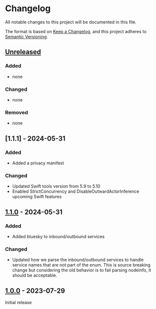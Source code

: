 # Changelog

All notable changes to this project will be documented in this file.

The format is based on [Keep a Changelog](https://keepachangelog.com/en/1.1.0/),
and this project adheres to [Semantic Versioning](https://semver.org/spec/v2.0.0.html).

## [Unreleased]

### Added

- none

### Changed

- none

### Removed

- none

## [1.1.1] - 2024-05-31

### Added

- Added a privacy manifest

### Changed

- Updated Swift tools version from 5.9 to 5.10
- Enabled StrictConcurrency and DisableOutwardActorInference upcoming Swift features

## [1.1.0] - 2024-05-31

### Added

- Added bluesky to inbound/outbound services

### Changed

- Updated how we parse the inbound/outbound services to handle service names that are
not part of the enum. This is source breaking change but considering the old behavior is to
fail parsing nodeinfo, it should be acceptable.

## [1.0.0] - 2023-07-29

Initial release

[unreleased]: https://github.com/shadone/DiasporaNodeInfo/compare/1.1.0...HEAD
[1.1.0]: https://github.com/shadone/DiasporaNodeInfo/compare/1.0.0...1.1.0
[1.0.0]: https://github.com/shadone/DiasporaNodeInfo/releases/tag/1.0.0
